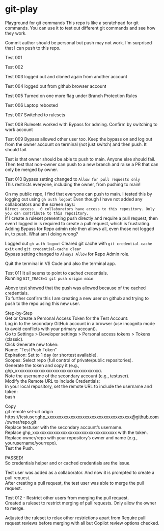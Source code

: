 # git-play
Playground for git commands
This repo is like a scratchpad for git commands. You can use it to test out different git commands and see how they work.

Commit author should be personal but push may not work.
I'm surprised that I can push to this repo.

Test 001

Test 002

Test 003 logged out and cloned again from another account

Test 004 logged out from github browser account

Test 005 Turned on one more flag under Branch Protection Rules

Test 006 Laptop rebooted

Test 007 Switched to rulesets

Test 008 Rulesets worked with Bypass for adming. Confirm by switching to work account

Test 009 Bypass allowed other user too. Keep the bypass on and log out from the owner account on terminal (not just switch) and then push. It should fail.

Test is that owner should be able to push to main. Anyone else should fail.  
Then test that non-owner can push to a new branch and raise a PR that can only be merged by owner.

Test 010 Bypass setting changed to `Allow for pull requests only`  
This restricts everyone, including the owner, from pushing to main!  

On my public repo, I find that everyone can push to main. I tested this by logging out using `gh auth logout` Even though I have not added any collaborators and the screen says:  
`Direct access  
0 collaborators have access to this repository. Only you can contribute to this repository.`  
If I create a ruleset preventing push directly and require a pull request, then even I logged in is required to create a pull request, which is frustrating. Adding Bypass for Repo admin role then allows all, even those not logged in, to push. What am I doing wrong? 

Logged out `gh auth logout`
Cleared git cache with `git credential-cache exit` and `git credential-cache clear`  
Bypass setting changed to `Always Allow` for Repo Admin role.  

Quit the terminal in VS Code and also the terminal app. 

Test 011
It all seems to point to cached credentials.   
Running `GIT_TRACE=1 git push origin main`   
  
Above test showed that the push was allowed because of the cached credentials.    
To further confirm this I am creating a new user on github and trying to push to the repo using this new user.  

Step-by-Step  
Get or Create a Personal Access Token for the Test Account:  
Log in to the secondary GitHub account in a browser (use incognito mode to avoid conflicts with your primary account).  
Go to Settings > Developer settings > Personal access tokens > Tokens (classic).  
Click Generate new token:  
Name: “Test Push Token”  
Expiration: Set to 1 day (or shortest available).  
Scopes: Select repo (full control of private/public repositories).  
Generate the token and copy it (e.g., ghp_xxxxxxxxxxxxxxxxxxxxxxxxxxxxxxxxxxxx).  
Note the username of the secondary account (e.g., testuser).  
Modify the Remote URL to Include Credentials:  
In your local repository, set the remote URL to include the username and token:  
bash  

Copy  
git remote set-url origin https://testuser:ghp_xxxxxxxxxxxxxxxxxxxxxxxxxxxxxxxxxxxx@github.com/owner/repo.git  
Replace testuser with the secondary account’s username.  
Replace ghp_xxxxxxxxxxxxxxxxxxxxxxxxxxxxxxxxxxxx with the token.  
Replace owner/repo with your repository’s owner and name (e.g., yourusername/yourrepo).  
Test the Push.  

PASSED!  
So credentials helper and or cached credentials are the issue.

Test user was added as a collaborator. And now it  is prompted to create a pull request.  
After creating a pull request, the test user was able to merge the pull request.

Test 012 - Restrict other users from merging the pull request.  
Created a ruleset to restrict merging of pull requests.  Only allow the owner to merge.  

Adjusted the ruleset to relax other restrictions apart from Require pull request reviews before merging with all but Copilot review options checked.  
